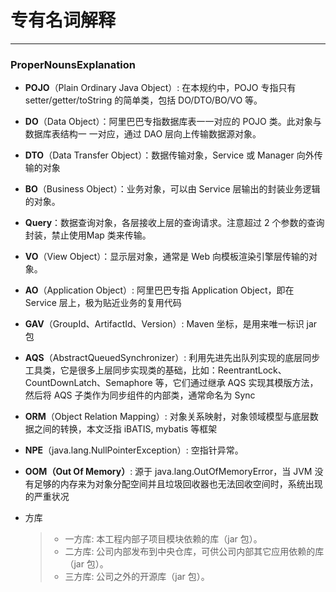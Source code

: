 # 专有名词解释
---


### ProperNounsExplanation

* **POJO**（Plain Ordinary Java Object）: 在本规约中，POJO 专指只有 setter/getter/toString 的简单类，包括 DO/DTO/BO/VO 等。

* **DO**（Data Object）：阿里巴巴专指数据库表一一对应的 POJO 类。此对象与数据库表结构一
一对应，通过 DAO 层向上传输数据源对象。

* **DTO**（Data Transfer Object）：数据传输对象，Service 或 Manager 向外传输的对象

* **BO**（Business Object）：业务对象，可以由 Service 层输出的封装业务逻辑的对象。

* **Query**：数据查询对象，各层接收上层的查询请求。注意超过 2 个参数的查询封装，禁止使用Map 类来传输。

* **VO**（View Object）：显示层对象，通常是 Web 向模板渲染引擎层传输的对象。

* **AO**（Application Object）: 阿里巴巴专指 Application Object，即在 Service 层上，极为贴近业务的复用代码

* **GAV**（GroupId、ArtifactId、Version）: Maven 坐标，是用来唯一标识 jar 包

* **AQS**（AbstractQueuedSynchronizer）: 利用先进先出队列实现的底层同步工具类，它是很多上层同步实现类的基础，比如：ReentrantLock、CountDownLatch、Semaphore 等，它们通过继承 AQS 实现其模版方法，然后将 AQS 子类作为同步组件的内部类，通常命名为 Sync

* **ORM**（Object Relation Mapping）: 对象关系映射，对象领域模型与底层数据之间的转换，本文泛指 iBATIS, mybatis 等框架

* **NPE**（java.lang.NullPointerException）: 空指针异常。

* **OOM（Out Of Memory）**: 源于 java.lang.OutOfMemoryError，当 JVM 没有足够的内存来为对象分配空间并且垃圾回收器也无法回收空间时，系统出现的严重状况

* 方库
    > * 一方库: 本工程内部子项目模块依赖的库（jar 包）。
    > * 二方库: 公司内部发布到中央仓库，可供公司内部其它应用依赖的库（jar 包）。
    > * 三方库: 公司之外的开源库（jar 包）。






